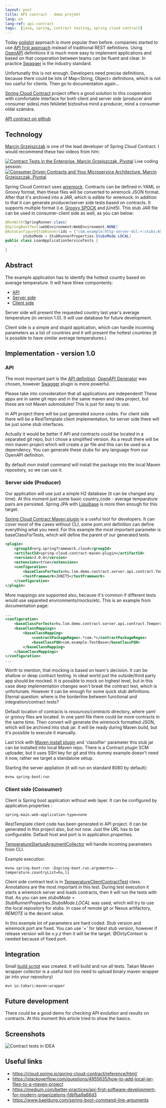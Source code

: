 ```yaml
---
layout: post
title: API contract - demo projekt
lang: en
lang-ref: api-contract
tags:  [java, spring, contract testing, spring cloud contract]
---
```


Today [poliglot](https://en.wikipedia.org/wiki/Polyglot_(computing)) approach is more popular then before. 
companies started to use [API first approach](https://swagger.io/resources/articles/adopting-an-api-first-approach/)
instead of traditional REST definitions.
Using [OpenAPI](https://www.openapis.org/) definitions it is much more easy to implement applications and based on that
cooperation between teams can be fluent and clear. In practice [Swagger](https://swagger.io/specification/) 
is the industry standard.

Unfortunatly this is not enough. Developers need precise definitions, because there could be lots of
Map<String, Object> definitions, which is not too useful for clients. Then go to documentation again...

[Spring Cloud Contract](https://cloud.spring.io/spring-cloud-contract/)
project offers a good solution to this cooperation with comfortable interface for both client and server side
(producer and consumer sides).mes felületet biztosítva
mind a producer, mind a consumer oldal számára. 

<!-- more -->
[API contract on github](https://github.com/lsmhun/demo-api-contract)

## Technology
[Marcin Grzejszczak](https://toomuchcoding.com/) is one of the lead developer of Spring Cloud Contract. 
I would recommend these two videos from him:

[![Contract Tests in the Enterprise. Marcin Grzejszczak, Pivotal](https://img.youtube.com/vi/yQjcDlibdWM/0.jpg)](https://www.youtube.com/watch?v=yQjcDlibdWM)
Live coding session:
[![Consumer Driven Contracts and Your Microservice Architecture. Marcin Grzejszczak, Pivotal](https://img.youtube.com/vi/sAAklvxmPmk/0.jpg)](https://www.youtube.com/watch?v=sAAklvxmPmk&t=540s)

Spring Cloud Contract uses [wiremock](http://wiremock.org/). Contracts can be defined in YAML or Groovy format,
then these files will be converted to wiremock JSON format. After that it's archived into a JAR, which is edible for
wiremock. In addition to that it can generate producer/server side tests based on contracts. It supports multiple
format (i.e. [Groovy SPOCK](https://spockframework.org/) and jUnit5). This stub JAR file can be used in 
consumer-client side as well, as you can below:

```java
@RunWith(SpringRunner.class)
@SpringBootTest(webEnvironment=WebEnvironment.NONE)
@AutoConfigureStubRunner(ids = {"com.example:http-server-dsl:+:stubs:6565"},
        stubsMode = StubRunnerProperties.StubsMode.LOCAL)
public class LoanApplicationServiceTests {
    . . .
}
```

## Abstract
The example application has to identify the hottest country based on average temperature. It will have three compontents:

- [API](https://github.com/lsmhun/demo-api-contract/demo-contract-api/README.md)
- [Server side](https://github.com/lsmhun/demo-api-contract/demo-contract-server/README.md)
- [Client side](https://github.com/lsmhun/demo-api-contract/demo-contract-client/README.md)

Server side will present the requested country last year's average temperature (in version 1.0). 
It will use database for future development.

Client side is a simple and stupid application, which can handle incoming parameters as a list of countries
and it will present the hottest countries (it is possible to have similar average temperatures.)

## Implementation - version 1.0
### API
The most important part is the [API definítion](https://github.com/lsmhun/demo-api-contract/demo-contract-api/src/main/resources/openapi/v1/demo-contract-openapi.yaml).
[OpenAPI Generator](https://github.com/OpenAPITools/openapi-generator) was chosen, however 
[Swagger](https://swagger.io/tools/swagger-codegen/) plugin is more powerful.

Please take into consideration that all applications are independent! These apps are in same git repo and in the 
same maven and idea project, but these are not Maven submodules! This is just for easy to use.

In API project there will be just generated source codes. For client side there will be a RestTemplate client 
implementation, for server side there will be just some stub interfaces.

Actually it would be better if API and contracts could be located in a separated git repo, but I chose a simplified
version. As a result there will be mini maven project which will create a jar file and this can be used as a 
dependency. You can generate these stubs for any language from our OpenAPI definition.

By default _mvn install_ command will install the package into the local Maven repository, so we can use it.

### Server side (Producer)
Our application will use just a simple H2 database (it can be changed any time). At this moment just some basic 
country_code - average temparature pairs are persisted. Spring JPA with [Liquibase](https://www.liquibase.org/)
is more then enough for this target.

[Spring Cloud Contract Maven plugin](https://cloud.spring.io/spring-cloud-contract/spring-cloud-contract-maven-plugin/plugin-info.html)
is a useful tool for developers. It can cover most of the cases without CLI, some pom.xml definition can define
everything what you need. For this example the most important parameter is baseClassForTests, which will define the parent
of our generated tests.

```xml
<plugin>
    <groupId>org.springframework.cloud</groupId>
    <artifactId>spring-cloud-contract-maven-plugin</artifactId>
    <version>3.0.4</version>
    <extensions>true</extensions>
    <configuration>
        <baseClassForTests>hu.lsm.demo.contract.server.api.contract.TemperatureContractBase</baseClassForTests>
        <testFramework>JUNIT5</testFramework>
    </configuration>
</plugin>
```
More mappings are supported also, because it's common if different tests would use separeted environments/mocks/etc.
This is an example from documentation page:
```xml
...
<configuration>
    <baseClassForTests>hu.lsm.demo.contract.server.api.contract.TemperatureContractBase</baseClassForTests>
    <baseClassMappings>
        <baseClassMapping>
            <contractPackageRegex>.*com.*</contractPackageRegex>
            <baseClassFQN>com.example.TestBase</baseClassFQN>
        </baseClassMapping>
    </baseClassMappings>
</configuration>
...
```
Worth to mention, that mocking is based on team's decision. It can be shallow or deep contract testing. In ideal world
just the outside/third party app should be mocked. It is possible to mock on highest level, but in this case
deep implementation changes won't break the contract test, which is unfortunate. However it can be enough for some
quick stub definitions. Eternal question: where is the borderline between functional and integration/contract tests?

Default location of contracts is _resources/contracts_ directory, where yaml or groovy files are located. In one yaml 
file there could be more contracts in the same time. Then convert will generate the wiremock formatted JSON, which 
will be archived into stub jar. It will be ready during Maven build, but it's possible to execute it manually.

Last trick with [Maven install plugin](https://maven.apache.org/plugins/maven-install-plugin/examples/installing-secondary-artifacts.html#)
and 'classifier' parameter this stub jar can be installed into local Maven repo. There is a Contract plugin SCM uploader, 
but it uses SSH key for git and this dummy example doesn't need it now, rather we target a standalone setup.

Starting the server appliation (it will run on standard 8080 by default):
```shell
mvnw spring-boot:run
```
### Client side (Consumer)
Client is Spring boot application without web layer. It can be configured by application.properties :
```properties
spring.main.web-application-type=none
```
RestTemplate client code has been generated in API project. It can be generated in this project also, but not now.
Just the URL has to be configurable. Default host and port is in application.properties.

[TemperatureStartupArgumentCollector](https://github.com/lsmhun/demo-api-contract/demo-contract-client/src/main/java/hu/lsm/demo/contract/client/startup/TemperatureStartupArgumentCollector.java)
will handle incoming parameters from CLI.

Example execution:
```shell
mvnw spring-boot:run -Dspring-boot.run.arguments=--temperature.countryList=hu,li
```

Client side contract test is in [TemperatureClientContractTest](https://github.com/lsmhun/demo-api-contract/demo-contract-client/src/test/java/hu/lsm/demo/contract/client/TemperatureClientContractTest.java)
class. Annotations are the most important in this test. During test execution it starts a wiremock server and loads
contracts, then it will run the tests with that. As you can see 
_stubsMode = StubRunnerProperties.StubsMode.LOCAL_ was used, which will try to use the local repository for stubs. 
In case of remote git or Nexus artifactory, _REMOTE_ is the decent value.

In this example lot of parameters are hard coded. Stub version and wiremock port are fixed. You can use '+' for latest
stub version, however if release version will be _x.y.z_ then it will be the target. @DirtyContext is needed because
of fixed port. 

## Integration
Small [build script](https://github.com/lsmhun/demo-api-contract/build.sh) was created. It will build and run all tests. Takari Maven wrapper collector is a
useful tool (no need to upload binary maven wrapper jar into your repository)
```shell
mvn io.takari:maven:wrapper
```

## Future development

There could be a good demo for checking API evolution and results on contracts. At this moment this article tried to
show the basics.

## Screenshots
![Contract tests in IDEA](/artifacts/contract-demo-02-with-comments.png)

## Useful links
- https://cloud.spring.io/spring-cloud-contract/reference/html/
- https://stackoverflow.com/questions/4955635/how-to-add-local-jar-files-to-a-maven-project
- https://medium.com/better-practices/api-first-software-development-for-modern-organizations-fdbfba9a66d3
- https://www.baeldung.com/spring-boot-command-line-arguments